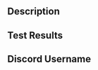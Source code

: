 <!-- ## Title -->

<!-- Please use the appropriate prefix in your PR title:

- feat: A new feature
- fix: A bug fix
- docs: Documentation only changes
- style: Formatting, missing semi-colons, white-space, etc
- refactor: A code change that neither fixes a bug nor adds a feature
- perf: A code change that improves performance
- test: Adding missing tests
- chore: Maintain. Changes to the build process or auxiliary tools/libraries/documentation -->

## Description

<!-- Give a description about what you have added/changed, what it does, and what the command/alias is. -->

## Test Results

<!-- Attach a screenshot of your command from your test bot. This will help us speed up the process of reviewing the PR. (If you update your command, while the PR is open, update the screenshot). -->

## Discord Username

<!-- Add your discord username, including the number to the bottom of the PR message. This will help us get in contact if we need to. -->
